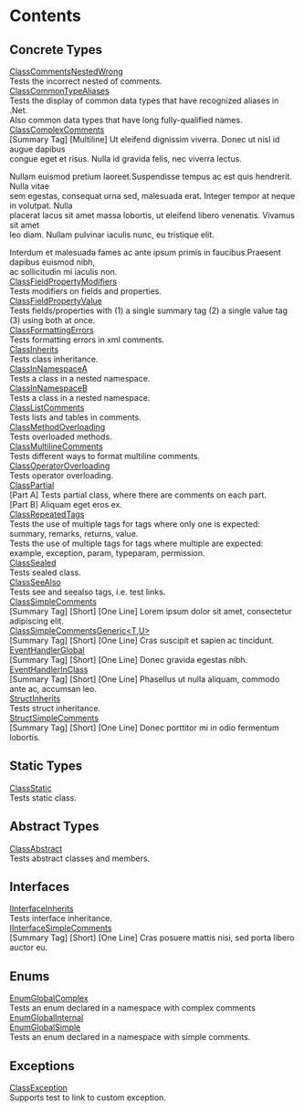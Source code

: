 # Contents

## Concrete Types

[ClassCommentsNestedWrong](ClassCommentsNestedWrong.md)  
Tests the incorrect nested of comments.  
[ClassCommonTypeAliases](ClassCommonTypeAliases.md)  
Tests the display of common data types that have recognized aliases in .Net.  
Also common data types that have long fully-qualified names.  
[ClassComplexComments](ClassComplexComments.md)  
[Summary Tag] [Multiline] Ut eleifend dignissim viverra. Donec ut nisl id augue dapibus   
congue eget et risus. Nulla id gravida felis, nec viverra lectus.   
  
Nullam euismod pretium laoreet.Suspendisse tempus ac est quis hendrerit. Nulla vitae   
sem egestas, consequat urna sed, malesuada erat. Integer tempor at neque in volutpat. Nulla   
placerat lacus sit amet massa lobortis, ut eleifend libero venenatis. Vivamus sit amet   
leo diam. Nullam pulvinar iaculis nunc, eu tristique elit.   
  
Interdum et malesuada fames ac ante ipsum primis in faucibus.Praesent dapibus euismod nibh,   
ac sollicitudin mi iaculis non.  
[ClassFieldPropertyModifiers](ClassFieldPropertyModifiers.md)  
Tests modifiers on fields and properties.  
[ClassFieldPropertyValue](ClassFieldPropertyValue.md)  
Tests fields/properties with (1) a single summary tag (2) a single value tag (3) using both at once.  
[ClassFormattingErrors](ClassFormattingErrors.md)  
Tests formatting errors in xml comments.  
[ClassInherits](ClassInherits.md)  
Tests class inheritance.  
[ClassInNamespaceA](ClassInNamespaceA.md)  
Tests a class in a nested namespace.  
[ClassInNamespaceB](ClassInNamespaceB.md)  
Tests a class in a nested namespace.  
[ClassListComments](ClassListComments.md)  
Tests lists and tables in comments.  
[ClassMethodOverloading](ClassMethodOverloading.md)  
Tests overloaded methods.  
[ClassMultilineComments](ClassMultilineComments.md)  
Tests different ways to format multiline comments.  
[ClassOperatorOverloading](ClassOperatorOverloading.md)  
Tests operator overloading.  
[ClassPartial](ClassPartial.md)  
[Part A] Tests partial class, where there are comments on each part.  
[Part B] Aliquam eget eros ex.  
[ClassRepeatedTags](ClassRepeatedTags.md)  
Tests the use of multiple tags for tags where only one is expected: summary, remarks, returns, value.  
Tests the use of multiple tags for tags where multiple are expected: example, exception, param, typeparam, permission.  
[ClassSealed](ClassSealed.md)  
Tests sealed class.  
[ClassSeeAlso](ClassSeeAlso.md)  
Tests see and seealso tags, i.e. test links.  
[ClassSimpleComments](ClassSimpleComments.md)  
[Summary Tag] [Short] [One Line] Lorem ipsum dolor sit amet, consectetur adipiscing elit.  
[ClassSimpleCommentsGeneric<T,U>](ClassSimpleCommentsGeneric<T,U>.md)  
[Summary Tag] [Short] [One Line] Cras suscipit et sapien ac tincidunt.  
[EventHandlerGlobal](EventHandlerGlobal.md)  
[Summary Tag] [Short] [One Line] Donec gravida egestas nibh.  
[EventHandlerInClass](EventHandlerInClass.md)  
[Summary Tag] [Short] [One Line] Phasellus ut nulla aliquam, commodo ante ac, accumsan leo.  
[StructInherits](StructInherits.md)  
Tests struct inheritance.  
[StructSimpleComments](StructSimpleComments.md)  
[Summary Tag] [Short] [One Line] Donec porttitor mi in odio fermentum lobortis.  

## Static Types

[ClassStatic](ClassStatic.md)  
Tests static class.  

## Abstract Types

[ClassAbstract](ClassAbstract.md)  
Tests abstract classes and members.  

## Interfaces

[IInterfaceInherits](IInterfaceInherits.md)  
Tests interface inheritance.  
[IInterfaceSimpleComments](IInterfaceSimpleComments.md)  
[Summary Tag] [Short] [One Line] Cras posuere mattis nisi, sed porta libero auctor eu.  

## Enums

[EnumGlobalComplex](EnumGlobalComplex.md)  
Tests an enum declared in a namespace with complex comments  
[EnumGlobalInternal](EnumGlobalInternal.md)  
[EnumGlobalSimple](EnumGlobalSimple.md)  
Tests an enum declared in a namespace with simple comments.  

## Exceptions

[ClassException](ClassException.md)  
Supports test to link to custom exception.  


